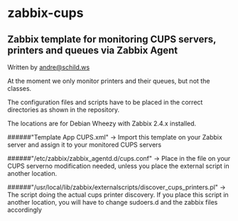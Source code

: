 # zabbix-cups

## Zabbix template for monitoring CUPS servers, printers and queues via Zabbix Agent

Written by andre@schild.ws

At the moment we only monitor printers and their queues, but not the classes.


The configuration files and scripts have to be placed in the correct
directories as shown in the repository.

The locations are for Debian Wheezy with Zabbix 2.4.x installed.

######"Template App CUPS.xml"
    -> Import this template on your Zabbix server and assign it to your
       monitored CUPS servers

######"/etc/zabbix/zabbix_agentd.d/cups.conf"
    -> Place in the file on your CUPS serverno modification needed, 
       unless you place the external script in another location.

######"/usr/local/lib/zabbix/externalscripts/discover_cups_printers.pl"
    -> The script doing the actual cups printer discovery.
       If you place this script in another location, you will have to
       change sudoers.d and the zabbix files accordingly

